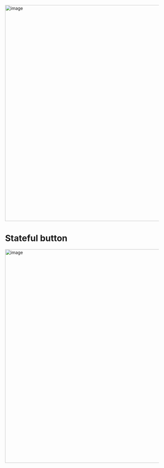 
<img width="707" alt="image" src="https://github.com/user-attachments/assets/173ffaf4-2b0a-4da8-901b-4ece9fef4d67">

# Stateful button
<img width="699" alt="image" src="https://github.com/user-attachments/assets/907d1600-132f-4d9e-8cf4-af2f85e8e87b">
